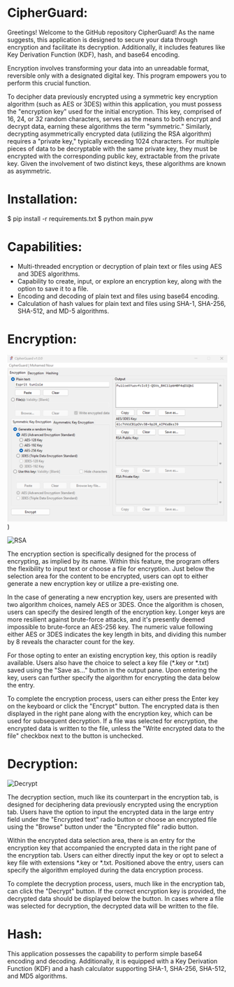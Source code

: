 
# CipherGuard:

Greetings! Welcome to the GitHub repository CipherGuard! As the name suggests, this application is designed to secure your data through encryption and facilitate its decryption. Additionally, it includes features like Key Derivation Function (KDF), hash, and base64 encoding.

Encryption involves transforming your data into an unreadable format, reversible only with a designated digital key. This program empowers you to perform this crucial function.

To decipher data previously encrypted using a symmetric key encryption algorithm (such as AES or 3DES) within this application, you must possess the "encryption key" used for the initial encryption. This key, comprised of 16, 24, or 32 random characters, serves as the means to both encrypt and decrypt data, earning these algorithms the term "symmetric." Similarly, decrypting asymmetrically encrypted data (utilizing the RSA algorithm) requires a "private key," typically exceeding 1024 characters. For multiple pieces of data to be decryptable with the same private key, they must be encrypted with the corresponding public key, extractable from the private key. Given the involvement of two distinct keys, these algorithms are known as asymmetric.

# Installation:
$ pip install -r requirements.txt
$ python main.pyw

# Capabilities:

- Multi-threaded encryption or decryption of plain text or files using AES and 3DES algorithms.
- Capability to create, input, or explore an encryption key, along with the option to save it to a file.
- Encoding and decoding of plain text and files using base64 encoding.
- Calculation of hash values for plain text and files using SHA-1, SHA-256, SHA-512, and MD-5 algorithms.

# Encryption:
![Encrypt](https://github.com/MohamedNourTN/CipherGuard/blob/main/encrypt.png))

![RSA]([https://example.com/path/to/your/image.jpg](https://raw.githubusercontent.com/MohamedNourTN/CipherGuard/main/RSA.png))

The encryption section is specifically designed for the process of encrypting, as implied by its name. Within this feature, the program offers the flexibility to input text or choose a file for encryption. Just below the selection area for the content to be encrypted, users can opt to either generate a new encryption key or utilize a pre-existing one.

In the case of generating a new encryption key, users are presented with two algorithm choices, namely AES or 3DES. Once the algorithm is chosen, users can specify the desired length of the encryption key. Longer keys are more resilient against brute-force attacks, and it's presently deemed impossible to brute-force an AES-256 key. The numeric value following either AES or 3DES indicates the key length in bits, and dividing this number by 8 reveals the character count for the key.

For those opting to enter an existing encryption key, this option is readily available. Users also have the choice to select a key file (*.key or *.txt) saved using the "Save as..." button in the output pane. Upon entering the key, users can further specify the algorithm for encrypting the data below the entry.

To complete the encryption process, users can either press the Enter key on the keyboard or click the "Encrypt" button. The encrypted data is then displayed in the right pane along with the encryption key, which can be used for subsequent decryption. If a file was selected for encryption, the encrypted data is written to the file, unless the "Write encrypted data to the file" checkbox next to the button is unchecked.

# Decryption:
![Decrypt]([https://example.com/path/to/your/image.jpg](https://raw.githubusercontent.com/MohamedNourTN/CipherGuard/main/decrypt.png))

The decryption section, much like its counterpart in the encryption tab, is designed for deciphering data previously encrypted using the encryption tab. Users have the option to input the encrypted data in the large entry field under the "Encrypted text" radio button or choose an encrypted file using the "Browse" button under the "Encrypted file" radio button.

Within the encrypted data selection area, there is an entry for the encryption key that accompanied the encrypted data in the right pane of the encryption tab. Users can either directly input the key or opt to select a key file with extensions *.key or *.txt. Positioned above the entry, users can specify the algorithm employed during the data encryption process.

To complete the decryption process, users, much like in the encryption tab, can click the "Decrypt" button. If the correct encryption key is provided, the decrypted data should be displayed below the button. In cases where a file was selected for decryption, the decrypted data will be written to the file.

# Hash:

This application possesses the capability to perform simple base64 encoding and decoding. Additionally, it is equipped with a Key Derivation Function (KDF) and a hash calculator supporting SHA-1, SHA-256, SHA-512, and MD5 algorithms.
